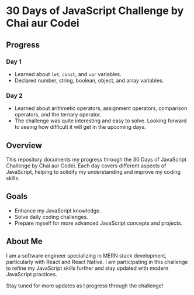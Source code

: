 # 30 Days of JavaScript Challenge by Chai aur Codei

## Progress

### Day 1
- Learned about `let`, `const`, and `var` variables.
- Declared number, string, boolean, object, and array variables.

### Day 2
- Learned about arithmetic operators, assignment operators, comparison operators, and the ternary operator.
- The challenge was quite interesting and easy to solve. Looking forward to seeing how difficult it will get in the upcoming days.

## Overview
This repository documents my progress through the 30 Days of JavaScript Challenge by Chai aur Codei. Each day covers different aspects of JavaScript, helping to solidify my understanding and improve my coding skills.

## Goals
- Enhance my JavaScript knowledge.
- Solve daily coding challenges.
- Prepare myself for more advanced JavaScript concepts and projects.

## About Me
I am a software engineer specializing in MERN stack development, particularly with React and React Native. I am participating in this challenge to refine my JavaScript skills further and stay updated with modern JavaScript practices.

Stay tuned for more updates as I progress through the challenge!
